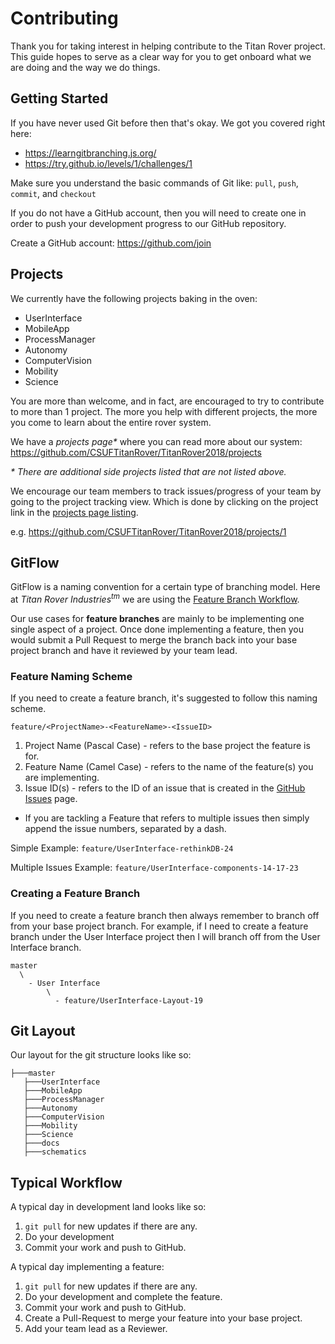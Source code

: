 # Contributing

Thank you for taking interest in helping contribute to the Titan Rover project.
This guide hopes to serve as a clear way for you to get onboard what we are doing
and the way we do things.

## Getting Started

If you have never used Git before then that's okay. We got you covered right
here: 
  - https://learngitbranching.js.org/
  - https://try.github.io/levels/1/challenges/1

Make sure you understand the basic commands of Git
like: `pull`, `push`, `commit`, and `checkout`

If you do not have a GitHub account, then you will need to create one 
in order to push your development progress to our GitHub repository.

Create a GitHub account: https://github.com/join

## Projects

We currently have the following projects baking in the oven:

- UserInterface
- MobileApp
- ProcessManager
- Autonomy
- ComputerVision
- Mobility
- Science

You are more than welcome, and in fact, are encouraged to try to contribute to more than 1 project. The more you help with different projects,
the more you come to learn about the entire rover system. 

We have a _projects page*_ where you can read more about our system: https://github.com/CSUFTitanRover/TitanRover2018/projects

_\* There are additional side projects listed that are not listed above._

We encourage our team members to track issues/progress of your team by going to the project tracking view. Which is done by clicking on the project link in the [projects page listing](https://github.com/CSUFTitanRover/TitanRover2018/projects).

e.g. https://github.com/CSUFTitanRover/TitanRover2018/projects/1

## GitFlow

GitFlow is a naming convention for a certain type of branching model.
Here at _Titan Rover Industries<sup>tm</sup>_ we are using the [Feature Branch Workflow](https://www.atlassian.com/git/tutorials/comparing-workflows/feature-branch-workflow).

Our use cases for **feature branches** are mainly to be implementing one single aspect of a project. Once done implementing a feature, then you would submit a Pull Request to merge the branch back into your base project branch and have it reviewed by your team lead.

### Feature Naming Scheme

If you need to create a feature branch, it's suggested to follow this naming scheme.

`feature/<ProjectName>-<FeatureName>-<IssueID>`

1. Project Name (Pascal Case) - refers to the base project the feature is for.
2. Feature Name (Camel Case) - refers to the name of the feature(s) you are implementing.
3. Issue ID(s) - refers to the ID of an issue that is created in the [GitHub Issues](https://github.com/CSUFTitanRover/TitanRover2018/issues) page. 
  - If you are tackling a Feature that refers to multiple issues then simply append
  the issue numbers, separated by a dash.

Simple Example: `feature/UserInterface-rethinkDB-24`

Multiple Issues Example: `feature/UserInterface-components-14-17-23`

### Creating a Feature Branch

If you need to create a feature branch then always remember to branch off from your base project branch. For example, if
I need to create a feature branch under the User Interface project then I will branch off from the User Interface branch.

```
master
  \
    - User Interface
        \
          - feature/UserInterface-Layout-19
```

## Git Layout

Our layout for the git structure looks like so:
```
├───master
   ├───UserInterface
   ├───MobileApp
   ├───ProcessManager
   ├───Autonomy
   ├───ComputerVision
   ├───Mobility
   ├───Science
   ├───docs
   ├───schematics

```

## Typical Workflow

A typical day in development land looks like so:

1. `git pull` for new updates if there are any.
2. Do your development
3. Commit your work and push to GitHub.

A typical day implementing a feature:

1. `git pull` for new updates if there are any.
2. Do your development and complete the feature.
3. Commit your work and push to GitHub.
4. Create a Pull-Request to merge your feature into your base project.
5. Add your team lead as a Reviewer.










